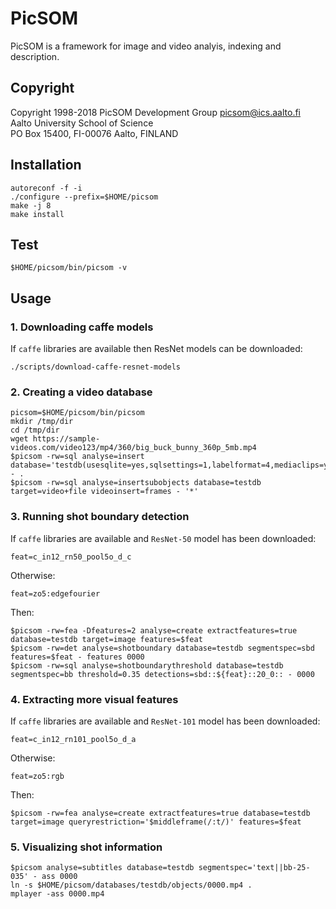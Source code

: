 # PicSOM

PicSOM is a framework for image and video analyis, indexing and description.

## Copyright

Copyright 1998-2018 PicSOM Development Group <picsom@ics.aalto.fi>  
Aalto University School of Science  
PO Box 15400, FI-00076 Aalto, FINLAND

## Installation

    autoreconf -f -i  
    ./configure --prefix=$HOME/picsom  
    make -j 8  
    make install

## Test

    $HOME/picsom/bin/picsom -v

## Usage 

### 1. Downloading caffe models

If `caffe` libraries are available then ResNet models can be downloaded:

    ./scripts/download-caffe-resnet-models


### 2. Creating a video database

    picsom=$HOME/picsom/bin/picsom  
    mkdir /tmp/dir  
    cd /tmp/dir  
    wget https://sample-videos.com/video123/mp4/360/big_buck_bunny_360p_5mb.mp4  
    $picsom -rw=sql analyse=insert database='testdb(usesqlite=yes,sqlsettings=1,labelformat=4,mediaclips=yes)' - .  
    $picsom -rw=sql analyse=insertsubobjects database=testdb target=video+file videoinsert=frames - '*'


### 3. Running shot boundary detection

If `caffe` libraries are available and `ResNet-50` model has been downloaded:

    feat=c_in12_rn50_pool5o_d_c

Otherwise:

    feat=zo5:edgefourier

Then:

    $picsom -rw=fea -Dfeatures=2 analyse=create extractfeatures=true database=testdb target=image features=$feat  
    $picsom -rw=det analyse=shotboundary database=testdb segmentspec=sbd features=$feat - features 0000  
    $picsom -rw=sql analyse=shotboundarythreshold database=testdb segmentspec=bb threshold=0.35 detections=sbd::${feat}::20_0:: - 0000


### 4. Extracting more visual features

If `caffe` libraries are available and `ResNet-101` model has been downloaded:

    feat=c_in12_rn101_pool5o_d_a

Otherwise:

    feat=zo5:rgb

Then:

    $picsom -rw=fea analyse=create extractfeatures=true database=testdb target=image queryrestriction='$middleframe(/:t/)' features=$feat


### 5. Visualizing shot information

    $picsom analyse=subtitles database=testdb segmentspec='text||bb-25-035' - ass 0000  
    ln -s $HOME/picsom/databases/testdb/objects/0000.mp4 .  
    mplayer -ass 0000.mp4

